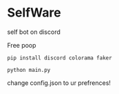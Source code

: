 # SelfWare
self bot on discord

Free poop

`pip install discord colorama faker`

`python main.py`

change config.json to ur prefrences! 

